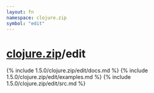 ```yaml
---
layout: fn
namespace: clojure.zip
symbol: "edit"
---
```


# [clojure.zip](../)/edit

{% include 1.5.0/clojure.zip/edit/docs.md %}
{% include 1.5.0/clojure.zip/edit/examples.md %}
{% include 1.5.0/clojure.zip/edit/src.md %}

